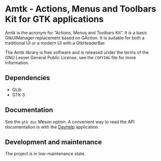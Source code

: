 Amtk - Actions, Menus and Toolbars Kit for GTK applications
===========================================================

Amtk is the acronym for “Actions, Menus and Toolbars Kit”. It is a basic
GtkUIManager replacement based on GAction. It is suitable for both a
traditional UI or a modern UI with a GtkHeaderBar.

The Amtk library is free software and is released under the terms of the GNU
Lesser General Public License, see the `COPYING` file for more information.

Dependencies
------------

- GLib
- GTK 3

Documentation
-------------

See the `gtk_doc` Meson option. A convenient way to read the API documentation
is with the [Devhelp](https://wiki.gnome.org/Apps/Devhelp) application.

Development and maintenance
---------------------------

The project is in low-maintenance state.
